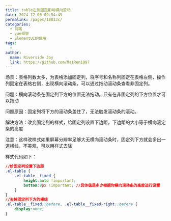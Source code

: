 ```yaml
---
title: table左侧固定影响横向滚动
date: 2024-12-05 09:54:49
permalink: /pages/18013c/
categories:
  - 前端
  - vue框架
  - ElementUI的使用
tags:
  - 
author: 
  name: Riverside Joy
  link: https://github.com/MaiRen1997
---
```

场景：表格列数太多，为表格添加固定列，将序号和名称列固定在表格左侧，操作列固定在表格右侧，出现横向滚动条，可以通过拖动滚动条查看非固定列。

问题：横向滚动条在固定列下方的位置无法拖动。只有在非固定列的下方位置才可以拖动

问题原因：固定列将下方的滚动条盖住了，无法触发滚动条的滚动。

解决方法：改变固定列的样式，给固定列设置下边距，下边距的大小等于横向滚定条的高度

注意：这样改样式如果屏幕分辨率足够大无横向滚动条时，固定列下方就会多出一道横线，不美观，可以用样式去除

样式代码如下：
```css
//给固定列设置下边距
.el-table {
    .el-table__fixed {
        height:auto !important;
        bottom:8px !important; //具体值是多少根据你横向滚动条的高度进行设置
    }
}
//去掉固定列下方的横线
.el-table__fixed::before, .el-table__fixed-right::before {
    display:none;
}
```

